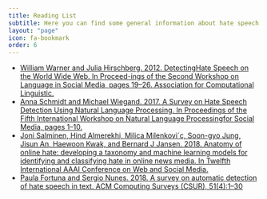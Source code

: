 ```yaml
---
title: Reading List
subtitle: Here you can find some general information about hate speech detection using NLP.
layout: "page"
icon: fa-bookmark
order: 6
---
```


- [William Warner and Julia Hirschberg. 2012. DetectingHate Speech on the World Wide Web. In Proceed-ings of the Second Workshop on Language in Social Media, pages 19–26. Association for Computational Linguistic.](http://citeseerx.ist.psu.edu/viewdoc/download?doi=10.1.1.361.9710&rep=rep1&type=pdf#page=29)
- [Anna Schmidt and Michael Wiegand. 2017. A Survey on Hate Speech Detection Using Natural Language Processing. In Proceedings of the Fifth International Workshop on Natural Language Processingfor Social Media, pages 1–10.](https://www.aclweb.org/anthology/W17-1101.pdf)
- [Joni Salminen, Hind Almerekhi, Milica Milenkovi´c, Soon-gyo Jung, Jisun An, Haewoon Kwak, and Bernard J Jansen. 2018. Anatomy of online hate: developing a taxonomy and machine learning models for identifying and classifying hate in online news media. In Twelfth International AAAI Conference on Web and Social Media.](https://www.aaai.org/ocs/index.php/ICWSM/ICWSM18/paper/viewFile/17885/17024)
- [Paula Fortuna and Sergio Nunes. 2018. A survey on automatic detection of hate speech in text. ACM Computing Surveys (CSUR), 51(4):1–30](https://dl.acm.org/doi/pdf/10.1145/3232676)